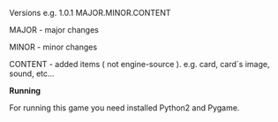 Versions e.g. 1.0.1 MAJOR.MINOR.CONTENT

MAJOR - major changes

MINOR - minor changes

CONTENT - added items ( not engine-source ). e.g. card, card`s image, sound, etc...

**Running**

For running this game you need installed Python2 and Pygame.